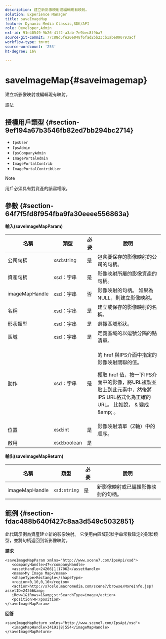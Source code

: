 ```yaml
---
description: 建立新影像映射或編輯現有映射。
solution: Experience Manager
title: saveImageMap
feature: Dynamic Media Classic,SDK/API
role: Developer,Admin
exl-id: 91e40549-9b26-41f2-a3ab-7e9bec8f9ba7
source-git-commit: 77c88d5fe20e048f6fad2bb23cb1abe090793acf
workflow-type: tm+mt
source-wordcount: '253'
ht-degree: 16%

---
```


# saveImageMap{#saveimagemap}

建立新影像映射或編輯現有映射。

語法

## 授權用戶類型 {#section-9ef194a67b3546fb82ed7bb294bc2714}

* `IpsUser`
* `IpsAdmin`
* `IpsCompanyAdmin`
* `ImagePortalAdmin`
* `ImagePortalContrib`
* `ImagePortalContribUser`

>[!NOTE]
>
>用戶必須具有對資產的讀寫權限。

## 參數 {#section-64f7f5fd8f954fba9fa30eeee556863a}

**輸入(saveImageMapParam)**

<table id="table_49649036F46941D2B1F28515674E533B"> 
 <thead> 
  <tr> 
   <th colname="col1" class="entry"> 名稱 </th> 
   <th colname="col2" class="entry"> 類型 </th> 
   <th colname="col3" class="entry"> 必要 </th> 
   <th colname="col4" class="entry"> 說明 </th> 
  </tr> 
 </thead>
 <tbody> 
  <tr> 
   <td colname="col1"> <span class="codeph"> <span class="varname"> 公司句柄 </span> </span> </td> 
   <td colname="col2"> <span class="codeph"> xsd:string </span> </td> 
   <td colname="col3"> 是 </td> 
   <td colname="col4"> 包含要保存的影像映射的公司的句柄。 </td> 
  </tr> 
  <tr> 
   <td colname="col1"> <span class="codeph"> <span class="varname"> 資產句柄 </span> </span> </td> 
   <td colname="col2"> <span class="codeph"> xsd：字串 </span> </td> 
   <td colname="col3"> 是 </td> 
   <td colname="col4"> 影像映射所屬的影像資產的句柄。 </td> 
  </tr> 
  <tr> 
   <td colname="col1"> <span class="codeph"> <span class="varname"> imageMapHandle </span> </span> </td> 
   <td colname="col2"> <span class="codeph"> xsd：字串 </span> </td> 
   <td colname="col3"> 否 </td> 
   <td colname="col4"> 影像映射的句柄。 如果為NULL，則建立影像映射。 </td> 
  </tr> 
  <tr> 
   <td colname="col1"> <span class="codeph"> <span class="varname"> 名稱 </span> </span> </td> 
   <td colname="col2"> <span class="codeph"> xsd：字串 </span> </td> 
   <td colname="col3"> 是 </td> 
   <td colname="col4"> 建立或保存的影像映射的名稱。 </td> 
  </tr> 
  <tr> 
   <td colname="col1"> <span class="codeph"> <span class="varname"> 形狀類型 </span> </span> </td> 
   <td colname="col2"> <span class="codeph"> xsd：字串 </span> </td> 
   <td colname="col3"> 是 </td> 
   <td colname="col4"> 選擇區域形狀。 </td> 
  </tr> 
  <tr> 
   <td colname="col1"> <span class="codeph"> <span class="varname"> 區域 </span> </span> </td> 
   <td colname="col2"> <span class="codeph"> xsd：字串 </span> </td> 
   <td colname="col3"> 是 </td> 
   <td colname="col4"> 定義區域的以逗號分隔的點清單。 </td> 
  </tr> 
  <tr> 
   <td colname="col1"> <span class="codeph"> <span class="varname"> 動作 </span> </span> </td> 
   <td colname="col2"> <span class="codeph"> xsd：字串 </span> </td> 
   <td colname="col3"> 是 </td> 
   <td colname="col4"> <p>的 <span class="codeph"> href </span> 與IPS介面中指定的影像映射關聯的值。 </p> <p>獲取 <span class="codeph"> href </span> 值，按一下IPS介面中的影像，將URL複製並貼上到此元素中，然後將IPS URL格式化為正確的URL。 比如說， <span class="codeph"> &amp; </span> 變成 <span class="codeph"> &amp;amp; </span>。 </p> </td> 
  </tr> 
  <tr> 
   <td colname="col1"> <span class="codeph"> <span class="varname"> 位置 </span> </span> </td> 
   <td colname="col2"> <span class="codeph"> xsd:int </span> </td> 
   <td colname="col3"> 是 </td> 
   <td colname="col4"> 影像映射清單（Z軸）中的順序。 </td> 
  </tr> 
  <tr> 
   <td colname="col1"> <span class="codeph"> <span class="varname"> 啟用 </span> </span> </td> 
   <td colname="col2"> <span class="codeph"> xsd:boolean </span> </td> 
   <td colname="col3"> 是 </td> 
   <td colname="col4"></td> 
  </tr> 
 </tbody> 
</table>

**輸出(saveImageMapReturn)**

| 名稱 | 類型 | 必要 | 說明 |
|---|---|---|---|
| imageMapHandle | `xsd:string` | 是 | 新影像映射或已編輯影像映射的句柄。 |

## 範例 {#section-fdac488b640f427c8aa3d549c5032851}

此代碼示例為資產建立新的影像映射。 它使用由區域形狀字串常數確定的形狀類型，並將句柄返回到新影像映射。

**請求**

```
<saveImageMapParam xmlns="http://www.scene7.com/IpsApi/xsd"> 
   <companyHandle>47</companyHandle> 
   <assetHandle>24266|1|17062</assetHandle> 
   <name>My Image Map</name> 
   <shapeType>Rectangle</shapeType> 
   <region>0,10,0,10</region> 
   <action>http://s7oslo.macromedia.com/scene7/browse/MoreInfo.jsp?assetID=24266&amp; 
   iRow=1&iRows=1&amp;strSearchType=image</action> 
   <position>0</position> 
</saveImageMapParam>
```

**回答**

```
<saveImageMapReturn xmlns="http://www.scene7.com/IpsApi/xsd"> 
   <imageMapHandle>34191|8|554</imageMapHandle> 
</saveImageMapReturn>
```
